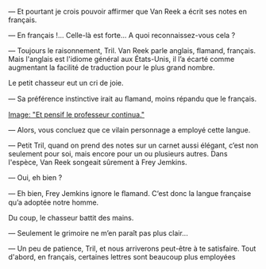— Et pourtant je crois pouvoir affirmer que Van Reek a écrit ses notes en
français.

— En français !... Celle-là est forte... A quoi reconnaissez-vous cela ?

— Toujours le raisonnement, Tril. Van Reek parle anglais, flamand, français. Mais l'anglais est l'idiome général aux États-Unis, il l’a écarté comme augmentant la facilité de traduction pour le plus grand nombre.

Le petit chasseur eut un cri de joie.

— Sa préférence instinctive irait au ﬂamand, moins répandu que le français.

[Image: "Et pensif le professeur continua."](../images/1-page-363.JPG)

— Alors, vous concluez que ce vilain personnage a employé cette langue.

— Petit Tril, quand on prend des notes sur un carnet aussi élégant, c’est
non seulement pour soi, mais encore pour un ou plusieurs autres. Dans
l'espèce, Van Reek songeait sûrement à Frey Jemkins.

— Oui, eh bien ?

— Eh bien, Frey Jemkins ignore le ﬂamand. C‘est donc la langue française qu’a adoptée notre homme.

Du coup, le chasseur battit des mains.

— Seulement le grimoire ne m’en paraît pas plus clair...

— Un peu de patience, Tril, et nous arriverons peut-être à te satisfaire.
Tout d'abord, en français, certaines lettres sont beaucoup plus employées
